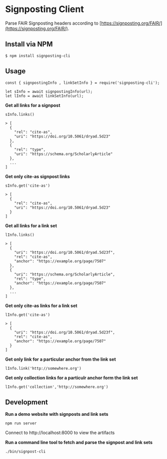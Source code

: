 # Signposting Client

Parse FAIR Signposting headers according to [https://signposting.org/FAIR/](https://signposting.org/FAIR/).

## Install via NPM

```
$ npm install signposting-cli
```

## Usage

```
const { signpostingInfo , linkSetInfo } = require('signposting-cli');

let sInfo = await signpostingInfo(url);
let lInfo = await linkSetInfo(url);
```

**Get all links for a signpost**

```
sInfo.links()

> [
  {
    "rel": "cite-as",
    "uri": "https://doi.org/10.5061/dryad.5d23"
  },
  {
    "rel": "type",
    "uri": "https://schema.org/ScholarlyArticle"
  },
  ...
]
```

**Get only cite-as signpost links**

```
sInfo.get('cite-as')

> [
  {
    "rel": "cite-as",
    "uri": "https://doi.org/10.5061/dryad.5d23"
  }
]
```

**Get all links for a link set**

```
lInfo.links()

> [
  {
    "uri": "https://doi.org/10.5061/dryad.5d23f",
    "rel": "cite-as",
    "anchor": "https://example.org/page/7507"
  },
  {
    "uri": "https://schema.org/ScholarlyArticle",
    "rel": "type",
    "anchor": "https://example.org/page/7507"
  },
  ...
]
```

**Get only cite-as links for a link set**

```
lInfo.get('cite-as')

> [
  {
    "uri": "https://doi.org/10.5061/dryad.5d23f",
    "rel": "cite-as",
    "anchor": "https://example.org/page/7507"
  }
]
```

**Get only link for a particular anchor from the link set**

```
lInfo.link('http://somewhere.org')
```

**Get only collection links for a particulr anchor form the link set**

```
lInfo.get('collection','http://somewhere.org')
```

## Development

**Run a demo website with signposts and link sets**

```
npm run server
```

Connect to http://localhost:8000 to view the artifacts

**Run a command line tool to fetch and parse the signpost and link sets**

```
./bin/signpost-cli
```


